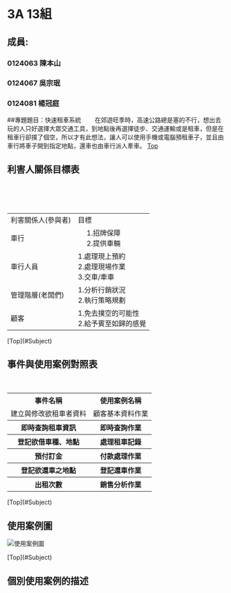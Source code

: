 # 3A 13組
## 成員: 

### 0124063 陳本山
### 0124067 吳宗珉
### 0124081 楊冠庭

##<a name="Subject"/>專題題目：快速租車系統
　　在郊遊旺季時，高速公路總是塞的不行，想出去玩的人只好選擇大眾交通工具，到地點後再選擇徒步、交通運輸或是租車，但是在租車行卻撲了個空，所以才有此想法，讓人可以使用手機或電腦預租車子，並且由車行將車子開到指定地點，還車也由車行派人牽車。
[Top](#Subject)
　　
## 利害人關係目標表

<table border="0">
  <tr>
    <td>利害關係人(參與者)</td>
    <td>目標</td>
  </tr>
  
　<tr>
　  <td>車行</td>
　  <td>
　    1.招牌保障<br>
　    2.提供車輛</td>
  </tr>
  
  <tr>
    <td>車行人員</td>
    <td>
      1.處理現上預約<br>
      2.處理現場作業<br>
      3.交車/牽車</td>
  </tr>
  <tr>
    <td>管理階層(老闆們)</td>
    <td>
      1.分析行銷狀況<br>
      2.執行策略規劃</td>
  </tr>
  <tr>
    <td>顧客</td>
    <td>
      1.免去撲空的可能性<br>
      2.給予賓至如歸的感覺</td>
  </tr>
</table>
[Top](#Subject)

## 事件與使用案例對照表

<table border="0">
　<tr>
　  <th>事件名稱</th>
　  <th>使用案例名稱</th>
　</tr>
　<tr>
　  <td>建立與修改欲租車者資料</td>
　  <td>顧客基本資料作業</td>
  </tr>
　<tr>
　  <th>即時查詢租車資訊</th>
　  <th>即時查詢作業</th>
　</tr>
　<tr>
　  <th>登記欲借車種、地點</th>
　  <th>處理租車記錄</th>
　</tr>
　<tr>
　  <th>預付訂金</th>
　  <th>付款處理作業</th>
　</tr>
　<tr>
　  <th>登記欲還車之地點</th>
　  <th>登記還車作業</th>
　</tr>
　<tr>
　  <th>出租次數</th>
　  <th>銷售分析作業</th>
　</tr>
</table>
[Top](#Subject)

## 使用案例圖

<p><img src="http://i.imgur.com/t0RhxeO.png?1" title="使用案例圖" /></p>
[Top](#Subject)

## 個別使用案例的描述

